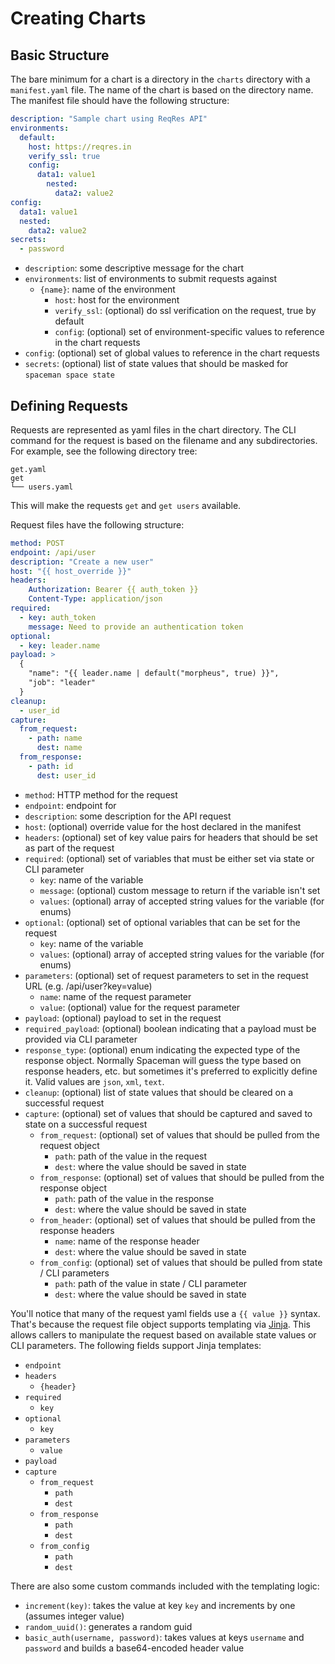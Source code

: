 # Creating Charts

## Basic Structure

The bare minimum for a chart is a directory in the `charts` directory with a `manifest.yaml` file.  The name of the chart is based on the directory name.  The manifest file should have the following structure:
```yaml
description: "Sample chart using ReqRes API"
environments:
  default:
    host: https://reqres.in
    verify_ssl: true
    config:
      data1: value1
        nested:
          data2: value2
config:
  data1: value1
  nested:
    data2: value2
secrets:
  - password
```
- `description`: some descriptive message for the chart
- `environments`: list of environments to submit requests against
    - `{name}`: name of the environment
        - `host`: host for the environment
        - `verify_ssl`: (optional) do ssl verification on the request, true by default
        - `config`: (optional) set of environment-specific values to reference in the chart requests
- `config`: (optional) set of global values to reference in the chart requests
- `secrets`: (optional) list of state values that should be masked for `spaceman space state`

## Defining Requests

Requests are represented as yaml files in the chart directory.  The CLI command for the request is based on the filename and any subdirectories.  For example, see the following directory tree:
```
get.yaml
get
└── users.yaml
```
This will make the requests `get` and `get users` available.

Request files have the following structure:
```yaml
method: POST
endpoint: /api/user
description: "Create a new user"
host: "{{ host_override }}"
headers:
    Authorization: Bearer {{ auth_token }}
    Content-Type: application/json
required:
  - key: auth_token
    message: Need to provide an authentication token
optional:
  - key: leader.name
payload: >
  {
    "name": "{{ leader.name | default("morpheus", true) }}",
    "job": "leader"
  }
cleanup:
  - user_id
capture:
  from_request:
    - path: name
      dest: name
  from_response:
    - path: id
      dest: user_id
```
- `method`: HTTP method for the request
- `endpoint`: endpoint for
- `description`: some description for the API request
- `host`: (optional) override value for the host declared in the manifest
- `headers`: (optional) set of key value pairs for headers that should be set as part of the request
- `required`: (optional) set of variables that must be either set via state or CLI parameter
    - `key`: name of the variable
    - `message`: (optional) custom message to return if the variable isn't set
    - `values`: (optional) array of accepted string values for the variable (for enums)
- `optional`: (optional) set of optional variables that can be set for the request
    - `key`: name of the variable
    - `values`: (optional) array of accepted string values for the variable (for enums)
- `parameters`: (optional) set of request parameters to set in the request URL (e.g. /api/user?key=value)
    - `name`: name of the request parameter
    - `value`: (optional) value for the request parameter
- `payload`: (optional) payload to set in the request
- `required_payload`: (optional) boolean indicating that a payload must be provided via CLI parameter
- `response_type`: (optional) enum indicating the expected type of the response object.  Normally Spaceman will guess the type based on response headers, etc. but sometimes it's preferred to explicitly define it.  Valid values are `json`, `xml`, `text`.
- `cleanup`: (optional) list of state values that should be cleared on a successful request
- `capture`: (optional) set of values that should be captured and saved to state on a successful request
    - `from_request`: (optional) set of values that should be pulled from the request object
        - `path`: path of the value in the request
        - `dest`: where the value should be saved in state
    - `from_response`: (optional) set of values that should be pulled from the response object
        - `path`: path of the value in the response
        - `dest`: where the value should be saved in state
    - `from_header`: (optional) set of values that should be pulled from the response headers
        - `name`: name of the response header
        - `dest`: where the value should be saved in state
    - `from_config`: (optional) set of values that should be pulled from state / CLI parameters
        - `path`: path of the value in state / CLI parameter
        - `dest`: where the value should be saved in state

You'll notice that many of the request yaml fields use a `{{ value }}` syntax.  That's because the request file object supports templating via [Jinja](https://jinja.palletsprojects.com/en/3.1.x/).  This allows callers to manipulate the request based on available state values or CLI parameters.  The following fields support Jinja templates:
- `endpoint`
- `headers`
    - `{header}`
- `required`
    - `key`
- `optional`
    - `key`
- `parameters`
    - `value`
- `payload`
- `capture`
    - `from_request`
        - `path`
        - `dest`
    - `from_response`
        - `path`
        - `dest`
    - `from_config`
        - `path`
        - `dest`

There are also some custom commands included with the templating logic:
- `increment(key)`: takes the value at key `key` and increments by one (assumes integer value)
- `random_uuid()`: generates a random guid
- `basic_auth(username, password)`: takes values at keys `username` and `password` and builds a base64-encoded header value
